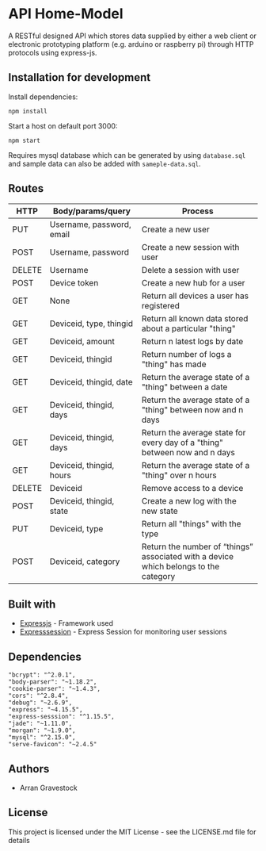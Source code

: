 # API Home-Model
A RESTful designed API which stores data supplied by either a web client or electronic prototyping platform (e.g. arduino or raspberry pi) through HTTP protocols using express-js.

## Installation for development
Install dependencies:
```
npm install
```
Start a host on default port 3000:
```
npm start
````

Requires mysql database which can be generated by using ```database.sql``` and sample data can also be added with ```sameple-data.sql```.

## Routes

| HTTP    | Body/params/query         | Process                                                                              |
|---------|---------------------------|--------------------------------------------------------------------------------------|
| PUT     | Username, password, email | Create a new user                                                                    |
| POST    | Username, password        | Create a new session with user                                                       |
| DELETE  | Username                  | Delete a session with user                                                           |
| POST    | Device token              | Create a new hub for a user                                                          |
| GET     | None                      | Return all devices a user has registered                                             |
| GET     | Deviceid, type, thingid   | Return all known data stored about a particular "thing"                              |
| GET     | Deviceid, amount          | Return n latest logs by date                                                         |
| GET     | Deviceid, thingid         | Return number of logs a "thing" has made                                             |
| GET     | Deviceid, thingid, date   | Return the average state of a "thing" between a date                                 |
| GET     | Deviceid, thingid, days   | Return the average state of a "thing" between now and n days                         |
| GET     | Deviceid, thingid, days   | Return the average state for every day of a "thing" between now and n days           |
| GET     | Deviceid, thingid, hours  | Return the average state of a "thing" over n hours                                   |
| DELETE  | Deviceid                  | Remove access to a device                                                            |
| POST    | Deviceid, thingid, state  | Create a new log with the new state                                                  |
| PUT     | Deviceid, type            | Return all "things" with the type                                                    |
| POST    | Deviceid, category        | Return the number of “things” associated with a device which belongs to the category |

## Built with
- [Expressjs](https://expressjs.com/) - Framework used
- [Expresssession](https://github.com/expressjs/session) - Express Session for monitoring user sessions

## Dependencies
```
"bcrypt": "^2.0.1",
"body-parser": "~1.18.2",
"cookie-parser": "~1.4.3",
"cors": "^2.8.4",
"debug": "~2.6.9",
"express": "~4.15.5",
"express-sesssion": "^1.15.5",
"jade": "~1.11.0",
"morgan": "~1.9.0",
"mysql": "^2.15.0",
"serve-favicon": "~2.4.5"
```

## Authors
- Arran Gravestock

## License
This project is licensed under the MIT License - see the LICENSE.md file for details
